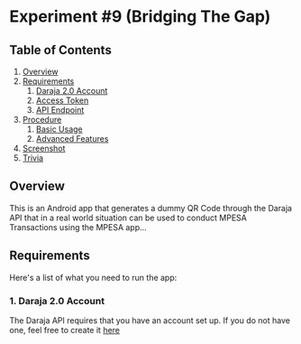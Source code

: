 
# Experiment #9 (Bridging The Gap)

## Table of Contents

1. [Overview](#Overview)
2. [Requirements](#Requirements)
   1. [Daraja 2.0 Account](#Daraja-2.0-Account)
   2. [Access Token](#Access-Token)
   3. [API Endpoint](#API-Endpoint)
3. [Procedure](#Procedure)
   1. [Basic Usage](#basic-usage)
   2. [Advanced Features](#advanced-features)
4. [Screenshot](#Screenshot)
5. [Trivia](#Trivia)

## Overview
This is an Android app that generates a dummy QR Code through the Daraja API that in a real world situation can be used to conduct MPESA Transactions using the MPESA app...

## Requirements
Here's a list of what you need to run the app:
### 1. Daraja 2.0 Account
The Daraja API requires that you have an account set up. If you do not have one, feel free to create it [here](https://developer.safaricom.co.ke/)